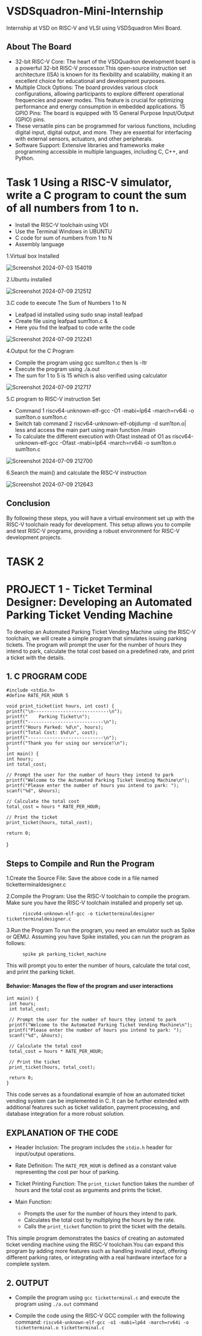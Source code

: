 # VSDSquadron-Mini-Internship
Internship at VSD on RISC-V and VLSI using VSDSquadron Mini Board.

## About The Board
* 32-bit RISC-V Core: The heart of the VSDQuadron development board is a powerful 32-bit RISC-V processor.This open-source instruction set architecture (ISA) is known for its flexibility and scalability, making it an excellent choice for educational and development purposes.
* Multiple Clock Options: The board provides various clock configurations, allowing participants to explore different operational frequencies and power modes. This feature is crucial for optimizing performance and energy consumption in embedded applications.
15 GPIO Pins: The board is equipped with 15 General Purpose Input/Output (GPIO) pins.
* These versatile pins can be programmed for various functions, including digital input, digital output, and more. They are essential for interfacing with external sensors, actuators, and other peripherals.
* Software Support: Extensive libraries and frameworks make programming accessible in multiple languages, including C, C++, and Python.

# Task 1 Using a RISC-V simulator, write a C program to count the sum of all numbers from 1 to n.
* Install the RISC-V toolchain using VDI
* Use the Terminal Windows in UBUNTU
* C code for sum of numbers from 1 to N
* Assembly language

1.Virtual box Installed

![Screenshot 2024-07-03 154019](https://github.com/saisahana11/saisahana11/assets/175141569/296daf12-e6c9-4389-99e9-f6c26669094c)


2.Ubuntu installed

![Screenshot 2024-07-09 212512](https://github.com/saisahana11/saisahana11/assets/175141569/b79bb0a2-2600-4a32-951a-4b74f7fa2aab)

3.C code to execute The Sum of Numbers 1 to N
 * Leafpad id installed using sudo snap install leafpad
 * Create file using leafpad sum1ton.c &
 * Here you fnd the leafpad to code write the code

![Screenshot 2024-07-09 212241](https://github.com/saisahana11/saisahana11/assets/175141569/cfcc33c8-e77e-43a8-8e61-30b18e30f512)


4.Output for the C Program
* Compile the program using gcc sum1ton.c then ls -ltr
* Execute the program using ./a.out
* The sum for 1 to 5 is 15 which is also verified using calculator

![Screenshot 2024-07-09 212717](https://github.com/saisahana11/saisahana11/assets/175141569/592db46a-5f79-46d2-bb38-794ec7462efa)

5.C program to RISC-V instruction Set
* Command 1 riscv64-unknown-elf-gcc -O1 -mabi=lp64 -march=rv64i -o sum1ton.o sum1ton.c
* Switch tab command 2 riscv64-unknown-elf-objdump -d sum1ton.o| less and access the main part using main function /main
* To calculate the different execution with Ofast instead of O1 as riscv64-unknown-elf-gcc -Ofast -mabi=lp64 -march=rv64i -o sum1ton.o sum1ton.c

![Screenshot 2024-07-09 212700](https://github.com/saisahana11/saisahana11/assets/175141569/e32746d4-6aad-48fe-b74e-231073f57833)

6.Search the main() and calculate the RISC-V instruction

![Screenshot 2024-07-09 212643](https://github.com/saisahana11/saisahana11/assets/175141569/ef51fcb9-96b0-45ef-954a-cf219c7a4eca)

## Conclusion
By following these steps, you will have a virtual environment set up with the RISC-V toolchain ready for development.
This setup allows you to compile and test RISC-V programs, providing a robust environment for RISC-V development projects.

# TASK 2
# PROJECT 1 - Ticket Terminal Designer: Developing an Automated Parking Ticket Vending Machine
To develop an Automated Parking Ticket Vending Machine using the RISC-V toolchain, we will create a simple program that simulates issuing parking tickets. The program will prompt the user for the number of hours they intend to park, calculate the total cost based on a predefined rate, and print a ticket with the details.
## 1. C PROGRAM CODE
    #include <stdio.h>
    #define RATE_PER_HOUR 5

    void print_ticket(int hours, int cost) {
    printf("\n----------------------------\n");
    printf("    Parking Ticket\n");
    printf("----------------------------\n");
    printf("Hours Parked: %d\n", hours);
    printf("Total Cost: $%d\n", cost);
    printf("----------------------------\n");
    printf("Thank you for using our service!\n");
    }
    int main() {
    int hours;
    int total_cost;

    // Prompt the user for the number of hours they intend to park
    printf("Welcome to the Automated Parking Ticket Vending Machine\n");
    printf("Please enter the number of hours you intend to park: ");
    scanf("%d", &hours);

    // Calculate the total cost
    total_cost = hours * RATE_PER_HOUR;

    // Print the ticket
    print_ticket(hours, total_cost);

    return 0;
}
## Steps to Compile and Run the Program
 1.Create the Source File: Save the above code in a file named ticketterminaldesigner.c
 
 2.Compile the Program: Use the RISC-V toolchain to compile the program. Make sure you have the RISC-V toolchain installed and properly set up.
 
          riscv64-unknown-elf-gcc -o ticketterminaldesigner ticketterminaldesigner.c
          
3.Run the Program To run the program, you need an emulator such as Spike or QEMU. Assuming you have Spike installed, you can run the program as follows: 

          spike pk parking_ticket_machine
This will prompt you to enter the number of hours, calculate the total cost, and print the parking ticket.

#### Behavior: Manages the flow of the program and user interactions

    int main() {
     int hours;
     int total_cost;

     // Prompt the user for the number of hours they intend to park
     printf("Welcome to the Automated Parking Ticket Vending Machine\n");
     printf("Please enter the number of hours you intend to park: ");
     scanf("%d", &hours);

     // Calculate the total cost
     total_cost = hours * RATE_PER_HOUR;

     // Print the ticket
     print_ticket(hours, total_cost);

     return 0;
    }
This code serves as a foundational example of how an automated ticket vending system can be implemented in C. It can be further extended with additional features such as ticket validation, payment processing, and database integration for a more robust solution.

## EXPLANATION OF THE CODE
 * Header Inclusion: The program includes the
`stdio.h`
   header for input/output operations.

 * Rate Definition: The `RATE_PER_HOUR` is defined as a constant value representing the cost per hour of parking.

 * Ticket Printing Function: The `print_ticket` function takes the number of hours and the total cost as arguments and prints the ticket.

 * Main Function:
    * Prompts the user for the number of hours they intend to park.
    * Calculates the total cost by multiplying the hours by the rate.
    * Calls the `print_ticket` function to print the ticket with the details.

This simple program demonstrates the basics of creating an automated ticket vending machine using the RISC-V toolchain.You can expand this program by adding more features such as handling invalid input, offering different parking rates, or integrating with a real hardware interface for a complete system.
## 2. OUTPUT
 * Compile the program using `gcc ticketterminal.c` and execute the program using `./a.out` command

* Compile the code using the RISC-V GCC compiler with the following command: `riscv64-unknown-elf-gcc -o1 -mabi=lp64 -march=rv64i -o ticketterminal.o ticketterminal.c`

 


















